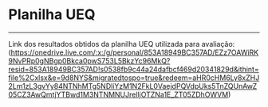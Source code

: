# Planilha UEQ
---

Link dos resultados obtidos da planilha UEQ utilizada para avaliação: (https://onedrive.live.com/:x:/g/personal/853A18949BC357AD/EZz7OAWiRK9NvPRp0gNBgp0Bkca0pwS753L5BkzYc96MkQ?resid=853A18949BC357AD!s0538fb9c44a24dafbcf469d20341829d&ithint=file%2Cxlsx&e=9d8NYS&migratedtospo=true&redeem=aHR0cHM6Ly8xZHJ2Lm1zL3gvYy84NTNhMTg5NDliYzM1N2FkL0VaejdPQVdpUks5TnZQUnAwZ05CZ3AwQmtjYTBwd1M3NTNMNUJrelljOTZNa1E_ZT05ZDhOWVM)
